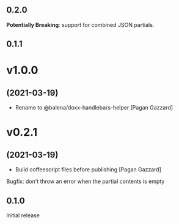## 0.2.0

**Potentially Breaking**: support for combined JSON partials.

## 0.1.1

# v1.0.0
## (2021-03-19)

* Rename to @balena/doxx-handlebars-helper [Pagan Gazzard]

# v0.2.1
## (2021-03-19)

* Build coffeescript files before publishing [Pagan Gazzard]

Bugfix: don't throw an error when the partial contents is empty

## 0.1.0

Initial release
